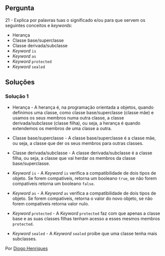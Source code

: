 ## Pergunta

21 - Explica por palavras tuas o significado e/ou para que servem os seguintes
conceitos e _keywords_:

* Herança
* Classe base/superclasse
* Classe derivada/subclasse
* _Keyword_ `is`
* _Keyword_ `as`
* _Keyword_ `protected`
* _Keyword_ `sealed`

## Soluções

### Solução 1

* Herança - A herança é, na programação orientada a objetos, quando definimos
  uma classe, como classe base/superclasse (classe mãe) e usamos os seus
  membros numa outra classe, a classe derivada/subclasse (classe filha), ou seja,
  a herança é quando extendemos os membros de uma classe a outra.

* Classe base/superclasse - A classe base/superclasse é a classe mãe, ou seja, a 
  classe que der os seus membros para outras classes.

* Classe derivada/subclasse - A classe derivada/subclasse é a classe filha, ou 
  seja, a classe que vai herdar os membros da classe base/superclasse.

* _Keyword_ `is` - A _Keyword_ `is` verifica a compatibilidade de dois tipos de 
  objeto. Se forem compatíveis, retorna um booleano `true`, se não forem 
  compatíveis retorna um booleano `false`.

* _Keyword_ `as` - A _Keyword_ `as` verifica a compatibilidade de dois tipos de 
  objeto. Se forem compatíveis, retorna o valor do novo objeto, se não forem 
  compatíveis retorna valor nulo.

* _Keyword_ `protected` - A _Keyword_ `protected` faz com que apenas a classe
  base e as suas classes filhas tenham acesso a esses mesmos membros `protected`. 

* _Keyword_ `sealed` - A _Keyword_ `sealed` proíbe que uma classe tenha mais 
  subclasses.
   
Por [Diogo Henriques](https://github.com/diogo-h)